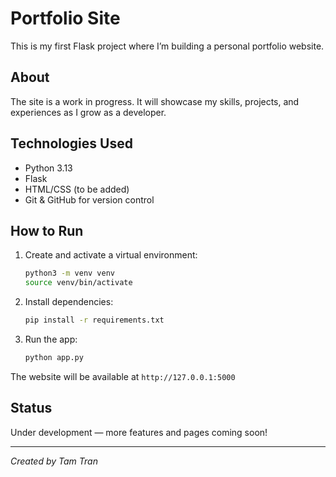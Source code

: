 # Portfolio Site

This is my first Flask project where I’m building a personal portfolio website.

## About

The site is a work in progress. It will showcase my skills, projects, and experiences as I grow as a developer.

## Technologies Used

- Python 3.13  
- Flask  
- HTML/CSS (to be added)  
- Git & GitHub for version control

## How to Run

1. Create and activate a virtual environment:

   ```bash
   python3 -m venv venv
   source venv/bin/activate
   ```

2. Install dependencies:

   ```bash
   pip install -r requirements.txt
   ```

3. Run the app:

   ```bash
   python app.py
   ```

The website will be available at `http://127.0.0.1:5000`

## Status

Under development — more features and pages coming soon!

---

*Created by Tam Tran*